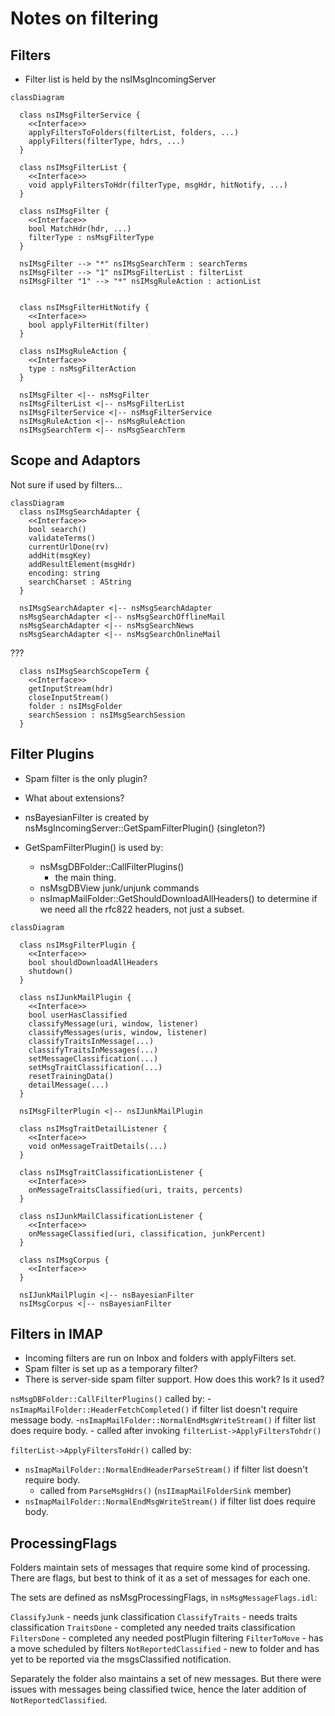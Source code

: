# Notes on filtering




## Filters

- Filter list is held by the nsIMsgIncomingServer

```{mermaid}
classDiagram

  class nsIMsgFilterService {
    <<Interface>>
    applyFiltersToFolders(filterList, folders, ...)
    applyFilters(filterType, hdrs, ...)
  }

  class nsIMsgFilterList {
    <<Interface>>
    void applyFiltersToHdr(filterType, msgHdr, hitNotify, ...)
  }

  class nsIMsgFilter {
    <<Interface>>
    bool MatchHdr(hdr, ...)
    filterType : nsMsgFilterType
  }

  nsIMsgFilter --> "*" nsIMsgSearchTerm : searchTerms
  nsIMsgFilter --> "1" nsIMsgFilterList : filterList
  nsIMsgFilter "1" --> "*" nsIMsgRuleAction : actionList


  class nsIMsgFilterHitNotify {
    <<Interface>>
    bool applyFilterHit(filter)
  }

  class nsIMsgRuleAction {
    <<Interface>>
    type : nsMsgFilterAction
  }

  nsIMsgFilter <|-- nsMsgFilter
  nsIMsgFilterList <|-- nsMsgFilterList
  nsIMsgFilterService <|-- nsMsgFilterService
  nsIMsgRuleAction <|-- nsMsgRuleAction
  nsIMsgSearchTerm <|-- nsMsgSearchTerm
```


## Scope and Adaptors

Not sure if used by filters...

```
classDiagram
  class nsIMsgSearchAdapter {
    <<Interface>>
    bool search()
    validateTerms()
    currentUrlDone(rv)
    addHit(msgKey)
    addResultElement(msgHdr)
    encoding: string
    searchCharset : AString
  }

  nsIMsgSearchAdapter <|-- nsMsgSearchAdapter
  nsMsgSearchAdapter <|-- nsMsgSearchOfflineMail
  nsMsgSearchAdapter <|-- nsMsgSearchNews
  nsMsgSearchAdapter <|-- nsMsgSearchOnlineMail
```


???

```
  class nsIMsgSearchScopeTerm {
    <<Interface>>
    getInputStream(hdr)
    closeInputStream()
    folder : nsIMsgFolder
    searchSession : nsIMsgSearchSession
  }
```

## Filter Plugins

- Spam filter is the only plugin?
- What about extensions?
- nsBayesianFilter is created by nsMsgIncomingServer::GetSpamFilterPlugin()
  (singleton?)

- GetSpamFilterPlugin() is used by:
  - nsMsgDBFolder::CallFilterPlugins()
    - the main thing.
  - nsMsgDBView junk/unjunk commands
  - nsImapMailFolder::GetShouldDownloadAllHeaders()
    to determine if we need all the rfc822 headers, not just a subset.


```{mermaid}
classDiagram

  class nsIMsgFilterPlugin {
    <<Interface>>
    bool shouldDownloadAllHeaders
    shutdown()
  }

  class nsIJunkMailPlugin {
    <<Interface>>
    bool userHasClassified
    classifyMessage(uri, window, listener)
    classifyMessages(uris, window, listener)
    classifyTraitsInMessage(...)
    classifyTraitsInMessages(...)
    setMessageClassification(...)
    setMsgTraitClassification(...)
    resetTrainingData()
    detailMessage(...)
  }

  nsIMsgFilterPlugin <|-- nsIJunkMailPlugin

  class nsIMsgTraitDetailListener {
    <<Interface>>
    void onMessageTraitDetails(...)
  }

  class nsIMsgTraitClassificationListener {
    <<Interface>>
    onMessageTraitsClassified(uri, traits, percents)
  }

  class nsIJunkMailClassificationListener {
    <<Interface>>
    onMessageClassified(uri, classification, junkPercent)
  }

  class nsIMsgCorpus {
    <<Interface>>
  }

  nsIJunkMailPlugin <|-- nsBayesianFilter
  nsIMsgCorpus <|-- nsBayesianFilter

```

## Filters in IMAP

- Incoming filters are run on Inbox and folders with applyFilters set.
- Spam filter is set up as a temporary filter?
- There is server-side spam filter support. How does this work? Is it used?

`nsMsgDBFolder::CallFilterPlugins()` called by:
  -`nsImapMailFolder::HeaderFetchCompleted()` if filter list doesn't require message body.
  -`nsImapMailFolder::NormalEndMsgWriteStream()` if filter list does require body.
     - called after invoking `filterList->ApplyFiltersTohdr()`



`filterList->ApplyFiltersToHdr()` called by:
  - `nsImapMailFolder::NormalEndHeaderParseStream()` if filter list doesn't require body.
     - called from `ParseMsgHdrs()` (`nsIImapMailFolderSink` member)
  - `nsImapMailFolder::NormalEndMsgWriteStream()` if filter list does require body.


## ProcessingFlags

Folders maintain sets of messages that require some kind of processing.
There are flags, but best to think of it as a set of messages for each one.

The sets are defined as nsMsgProcessingFlags, in `nsMsgMessageFlags.idl`:

`ClassifyJunk` - needs junk classification
`ClassifyTraits` - needs traits classification
`TraitsDone` - completed any needed traits classification
`FiltersDone` - completed any needed postPlugin filtering
`FilterToMove` - has a move scheduled by filters
`NotReportedClassified` - new to folder and has yet to be reported via the msgsClassified notification.

Separately the folder also maintains a set of new messages.
But there were issues with messages being classified twice, hence the later addition of `NotReportedClassified`.

